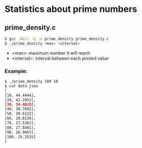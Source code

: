 # Statistics about prime numbers

## prime_density.c

```bash
$ gcc -Wall -g -o prime_density prime_density.c
$ ./prime_density <max> <interval>
```

<ul>
    <li>&lt;max&gt: maximum number it will reach</li>
    <li>&lt;interval&gt;: interval between each printed value</li>
</ul>

### Example:

```bash
$ ./prime_density 100 10
$ cat data.json 
[
[10, 44.4444],
[20, 42.1053],
[30, 34.4828],
[40, 30.7692],
[50, 30.6122],
[60, 28.8136],
[70, 27.5362],
[80, 27.8481],
[90, 26.9663],
[100, 25.2525]
]